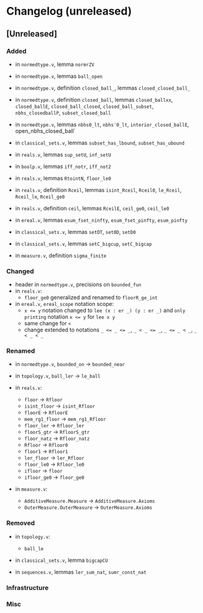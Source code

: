 # Changelog (unreleased)

## [Unreleased]

### Added

- in `normedtype.v`, lemma `normrZV`

- in `normedtype.v`, lemmas `ball_open`

- in `normedtype.v`, definition `closed_ball_`, lemmas `closed_closed_ball_`

- in `normedtype.v`, definition `closed_ball`, lemmas `closed_ballxx`, `closed_ballE`,
  `closed_ball_closed`, `closed_ball_subset`, `nbhs_closedballP`, `subset_closed_ball`

- in `normedtype.v`, lemmas `nbhs0_lt`, `nbhs'0_lt`, `interior_closed_ballE`, open_nbhs_closed_ball`
- in `classical_sets.v`, lemmas `subset_has_lbound`, `subset_has_ubound`

- in `reals.v`, lemmas `sup_setU`, `inf_setU`
- in `boolp.v`, lemmas `iff_notr`, `iff_not2`
- in `reals.v`, lemmas `RtointN`, `floor_le0`
- in `reals.v`, definition `Rceil`, lemmas `isint_Rceil`, `Rceil0`, `le_Rceil`,
  `Rceil_le`, `Rceil_ge0`
- in `reals.v`, definition `ceil`, lemmas `RceilE`, `ceil_ge0`, `ceil_le0`

- in `ereal.v`, lemmas `esum_fset_ninfty`, `esum_fset_pinfty`, `esum_pinfty`
- in `classical_sets.v`, lemmas `setDT`, `set0D`, `setD0`
- in `classical_sets.v`, lemmas `setC_bigcup`, `setC_bigcap`

- in `measure.v`, definition `sigma_finite`

### Changed

- header in `normedtype.v`, precisions on `bounded_fun`
- in `reals.v`:
  + `floor_ge0` generalized and renamed to `floorR_ge_int`
- in `ereal.v`, `ereal_scope` notation scope:
  + `x <= y` notation changed to `lee (x : er _) (y : er _)` and
    `only printing` notation `x <= y` for `lee x y`
  + same change for `<`
  + change extended to notations `_ <= _ <= _`, `_ < _ <= _`, `_ <= _ < _`, `_ < _ < _`

### Renamed

- in `normedtype.v`, `bounded_on` -> `bounded_near`

- in `topology.v`, `ball_ler` -> `le_ball`
- in `reals.v`:
  + `floor` -> `Rfloor`
  + `isint_floor` -> `isint_Rfloor`
  + `floorE` -> `RfloorE`
  + `mem_rg1_floor` -> `mem_rg1_Rfloor`
  + `floor_ler` -> `Rfloor_ler`
  + `floorS_gtr` -> `RfloorS_gtr`
  + `floor_natz` -> `Rfloor_natz`
  + `Rfloor` -> `Rfloor0`
  + `floor1` -> `Rfloor1`
  + `ler_floor` -> `ler_Rfloor`
  + `floor_le0` -> `Rfloor_le0`
  + `ifloor` -> `floor`
  + `ifloor_ge0` -> `floor_ge0`

- in `measure.v`:
  + `AdditiveMeasure.Measure` -> `AdditiveMeasure.Axioms`
  + `OuterMeasure.OuterMeasure` -> `OuterMeasure.Axioms`

### Removed

- in `topology.v`:
  + `ball_le`
- in `classical_sets.v`, lemma `bigcapCU`

- in `sequences.v`, lemmas `ler_sum_nat`, `sumr_const_nat`

### Infrastructure

### Misc
